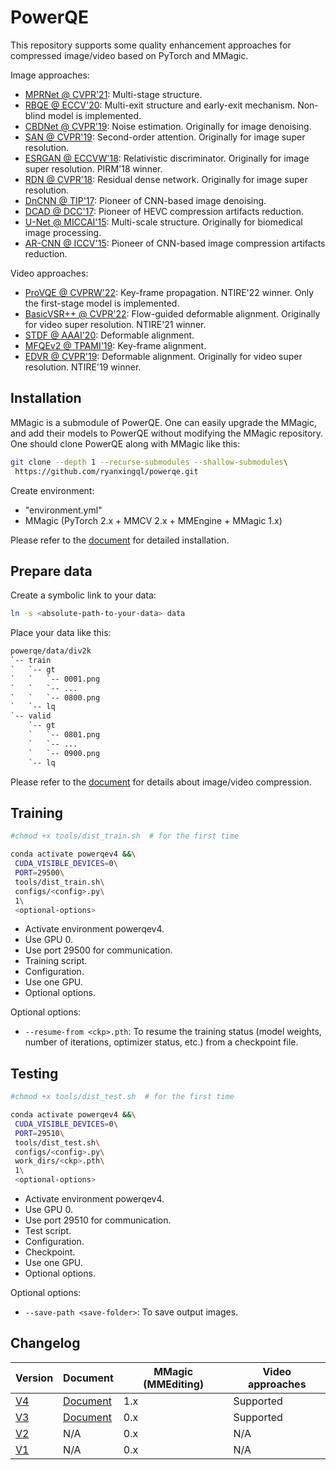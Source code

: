 # PowerQE

This repository supports some quality enhancement approaches for compressed image/video based on PyTorch and MMagic.

Image approaches:

- [MPRNet @ CVPR'21](https://github.com/swz30/MPRNet): Multi-stage structure.
- [RBQE @ ECCV'20](https://github.com/ryanxingql/rbqe): Multi-exit structure and early-exit mechanism. Non-blind model is implemented.
- [CBDNet @ CVPR'19](https://github.com/GuoShi28/CBDNet): Noise estimation. Originally for image denoising.
- [SAN @ CVPR'19](https://github.com/daitao/SAN): Second-order attention. Originally for image super resolution.
- [ESRGAN @ ECCVW'18](https://github.com/xinntao/ESRGAN): Relativistic discriminator. Originally for image super resolution. PIRM'18 winner.
- [RDN @ CVPR'18](https://github.com/yulunzhang/RDN): Residual dense network. Originally for image super resolution.
- [DnCNN @ TIP'17](https://github.com/cszn/DnCNN): Pioneer of CNN-based image denoising.
- [DCAD @ DCC'17](https://ieeexplore.ieee.org/abstract/document/7923714): Pioneer of HEVC compression artifacts reduction.
- [U-Net @ MICCAI'15](https://arxiv.org/abs/1505.04597): Multi-scale structure. Originally for biomedical image processing.
- [AR-CNN @ ICCV'15](https://arxiv.org/abs/1504.06993): Pioneer of CNN-based image compression artifacts reduction.

Video approaches:

- [ProVQE @ CVPRW'22](https://github.com/ryanxingql/winner-ntire22-vqe): Key-frame propagation. NTIRE'22 winner. Only the first-stage model is implemented.
- [BasicVSR++ @ CVPR'22](https://github.com/ckkelvinchan/BasicVSR_PlusPlus): Flow-guided deformable alignment. Originally for video super resolution. NTIRE'21 winner.
- [STDF @ AAAI'20](https://github.com/ryanxingql/stdf-pytorch): Deformable alignment.
- [MFQEv2 @ TPAMI'19](https://github.com/ryanxingql/mfqev2.0): Key-frame alignment.
- [EDVR @ CVPR'19](https://github.com/xinntao/EDVR): Deformable alignment. Originally for video super resolution. NTIRE'19 winner.

## Installation

MMagic is a submodule of PowerQE. One can easily upgrade the MMagic, and add their models to PowerQE without modifying the MMagic repository. One should clone PowerQE along with MMagic like this:

```bash
git clone --depth 1 --recurse-submodules --shallow-submodules\
 https://github.com/ryanxingql/powerqe.git
```

Create environment:

- "environment.yml"
- MMagic (PyTorch 2.x + MMCV 2.x + MMEngine + MMagic 1.x)

Please refer to the [document](docs/v4.md#create-environment) for detailed installation.

## Prepare data

Create a symbolic link to your data:

```bash
ln -s <absolute-path-to-your-data> data
```

Place your data like this:

```txt
powerqe/data/div2k
`-- train
`   `-- gt
`   `   `-- 0001.png
`   `   `-- ...
`   `   `-- 0800.png
`   `-- lq
`-- valid
    `-- gt
    `   `-- 0801.png
    `   `-- ...
    `   `-- 0900.png
    `-- lq
```

Please refer to the [document](docs/v4.md#compress-image-and-video) for details about image/video compression.

## Training

```bash
#chmod +x tools/dist_train.sh  # for the first time

conda activate powerqev4 &&\
 CUDA_VISIBLE_DEVICES=0\
 PORT=29500\
 tools/dist_train.sh\
 configs/<config>.py\
 1\
 <optional-options>
```

- Activate environment powerqev4.
- Use GPU 0.
- Use port 29500 for communication.
- Training script.
- Configuration.
- Use one GPU.
- Optional options.

Optional options:

- `--resume-from <ckp>.pth`: To resume the training status (model weights, number of iterations, optimizer status, etc.) from a checkpoint file.

## Testing

```bash
#chmod +x tools/dist_test.sh  # for the first time

conda activate powerqev4 &&\
 CUDA_VISIBLE_DEVICES=0\
 PORT=29510\
 tools/dist_test.sh\
 configs/<config>.py\
 work_dirs/<ckp>.pth\
 1\
 <optional-options>
```

- Activate environment powerqev4.
- Use GPU 0.
- Use port 29510 for communication.
- Test script.
- Configuration.
- Checkpoint.
- Use one GPU.
- Optional options.

Optional options:

- `--save-path <save-folder>`: To save output images.

## Changelog

| Version                                                       | Document               | MMagic (MMEditing) | Video approaches |
| ------------------------------------------------------------- | ---------------------- | ------------------ | ---------------- |
| [V4](https://github.com/ryanxingql/powerqe/releases/tag/v4.0) | [Document](docs/v4.md) | 1.x                | Supported        |
| [V3](https://github.com/ryanxingql/powerqe/releases/tag/v3.0) | [Document](docs/v3.md) | 0.x                | Supported        |
| [V2](https://github.com/ryanxingql/powerqe/releases/tag/v2.0) | N/A                    | 0.x                | N/A              |
| [V1](https://github.com/ryanxingql/powerqe/releases/tag/v1.0) | N/A                    | 0.x                | N/A              |
